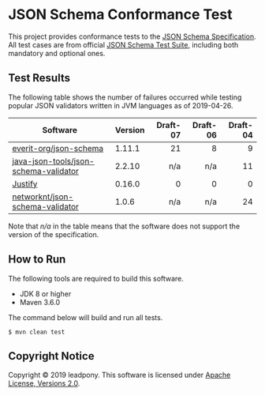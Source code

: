 # JSON Schema Conformance Test

This project provides conformance tests to the [JSON Schema Specification]. All test cases are from official [JSON Schema Test Suite], including both mandatory and optional ones.

## Test Results

The following table shows the number of failures occurred while testing popular JSON validators written in JVM languages as of 2019-04-26.

| Software | Version | Draft-07 | Draft-06 | Draft-04 |
| --- | --- | ---: | ---: | ---: |
| [everit-org/json-schema] | 1.11.1 | 21 | 8 | 9 |
| [java-json-tools/json-schema-validator] | 2.2.10 | n/a | n/a | 11 |
| [Justify] | 0.16.0 | 0 | 0 | 0 |
| [networknt/json-schema-validator] | 1.0.6 | n/a | n/a | 24 |

Note that _n/a_ in the table means that the software does not support the version of the specification.

## How to Run

The following tools are required to build this software.
* JDK 8 or higher
* Maven 3.6.0

The command below will build and run all tests.
```
$ mvn clean test
```

## Copyright Notice
Copyright &copy; 2019 leadpony. This software is licensed under [Apache License, Versions 2.0][Apache 2.0 License].

[Apache 2.0 License]: https://www.apache.org/licenses/LICENSE-2.0
[JSON Schema Specification]: https://json-schema.org/
[JSON Schema Test Suite]: https://github.com/json-schema-org/JSON-Schema-Test-Suite

[everit-org/json-schema]: https://github.com/everit-org/json-schema
[java-json-tools/json-schema-validator]: https://github.com/java-json-tools/json-schema-validator
[Justify]: https://github.com/leadpony/justify
[networknt/json-schema-validator]: https://github.com/networknt/json-schema-validator
